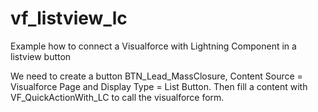 # vf_listview_lc
Example how to connect a Visualforce with Lightning Component in a listview button

We need to create a button BTN_Lead_MassClosure, Content Source	= Visualforce Page and Display Type	= List Button. Then fill a content with VF_QuickActionWith_LC to call the visualforce form.
